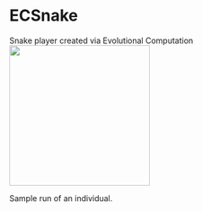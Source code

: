 # ECSnake
Snake player created via Evolutional Computation
<img src="/fluffy.gif" width="250" height="250"/>

Sample run of an individual.
